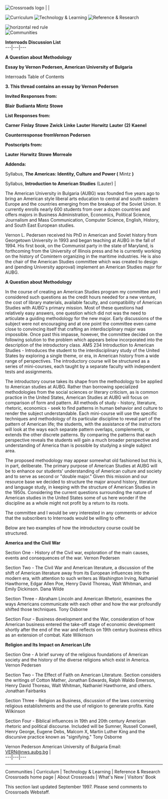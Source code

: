 ![Crossroads logo](http://crossroads.georgetown.edu/logo_sm.gif) |   |

![Curriculum](http://crossroads.georgetown.edu/cur_sm.gif) ![Technology &
Learning](http://crossroads.georgetown.edu/tech_sm.gif) ![Reference &
Research](http://crossroads.georgetown.edu/ref_sm.gif)

![horizontal red rule](http://crossroads.georgetown.edu/redrule.gif)  
![Communities](http://crossroads.georgetown.edu/com.gif)

**Interroads Discussion List**  
---|---|---  
  
**A Question about Methodology**

**Essay by Vernon Pedersen, American University of Bulgaria**

Interroads Table of Contents

**3\. This thread contains an essay by Vernon Pedersen**

**Invited Responses from:**

**Blair** **Budianta** **Mintz** **Stowe**

**List Responses from:**

**Carner** **Finlay** **Stowe** **Zwick** **Linke** **Lauter** **Horwitz**
**Lauter** **(2)** **Kaenel**

**Counterresponse fromVernon Pedersen**

**Postscripts from:**

**Lauter** **Horwitz** **Stowe** **Morreale**

**Addenda:**

Syllabus, **The Americas: Identity, Culture and Power (** Mintz **)**

Syllabus, **Introduction to American Studies** (Lauter) |

The American University in Bulgaria (AUBG) was founded five years ago to bring
an American style liberal arts education to central and south eastern Europe
and the countries emerging from the breakup of the Soviet Union. It currently
enrolls nearly 600 students from over a dozen countries and offers majors in
Business Administration, Economics, Political Science, Journalism and Mass
Communication, Computer Science, English, History, and South East European
studies.

Vernon L. Pedersen received his PhD in American and Soviet history from
Georgetown University in 1993 and began teaching at AUBG in the fall of 1994\.
His first book, on the Communist party in the state of Maryland, is
forthcoming from the University of Illinois press and he is currently working
on the history of Comintern organizing in the maritime industries. He is also
the chair of the American Studies committee which was created to design and
(pending University approval) implement an American Studies major for AUBG.

**A Question about Methodology**

In the course of creating an American Studies program my committee and I
considered such questions as the credit hours needed for a new venture, the
cost of library materials, available faculty, and compatibility of American
Studies with AUBG's primary mission. Most of these questions had relatively
easy answers, one question which did not was the need to articulate a guiding
methodology for the new major. Early discussions of the subject were not
encouraging and at one point the committee even came close to convincing
itself that crafting an interdisciplinary major was impossible. Once past this
impasse, however, the committee decided on the following solution to the
problem which appears below incorporated into the description of the
introductory class. AMS 234 Introduction to American Studies - Introduces the
student to the interdisciplinary study of the United States by exploring a
single theme, or era, in American history from a wide range of perspectives.
The introductory course will be structured as a series of mini-courses, each
taught by a separate faculty with independent tests and assignments.

The introductory course takes its shape from the methodology to be applied to
American studies at AUBG. Rather than borrowing specialized methodologies from
the social sciences or literary criticism, as is common practice in the United
States, American Studies at AUBG will focus on comparison of form and pattern.
All methods of study - history, literature, rhetoric, economics - seek to find
patterns in human behavior and culture to render the subject understandable.
Each mini-course will use the specific techniques and methodology of its
particular discipline to reveal part of the pattern of American life; the
students, with the assistance of the instructors will look at the ways each
separate pattern overlaps, complements, or extends the other discrete
patterns. By comparing the patterns that each perspective reveals the students
will gain a much broader perspective and understanding of America than is
possible by studying a single subject area.

The proposed methodology may appear somewhat old fashioned but this is, in
part, deliberate. The primary purpose of American Studies at AUBG will be to
enhance our students' understanding of American culture and society and to
serve as second or "double major." Given this mission and our resource base we
decided to structure the major around history, literature and language study,
in keeping with the structure of American Studies in the 1950s. Considering
the current questions surrounding the nature of American studies in the United
States some of us here wonder if the discipline as a whole might not profit by
a return to its roots.

The committee and I would be very interested in any comments or advice that
the subscribers to Interroads would be willing to offer.

Below are two examples of how the introductory course could be structured.

**America and the Civil War**

Section One - History of the Civil war, exploration of the main causes, events
and consequences of the war. Vernon Pedersen

Section Two - The Civil War and American literature, a discussion of the shift
of American literature away from its European influences into the modern era,
with attention to such writers as Washington Irving, Nathaniel Hawthorne,
Edgar Allen Poe, Henry David Thoreau, Walt Whitman, and Emily Dickinson. Dana
Wilde

Section Three - Abraham Lincoln and American Rhetoric, examines the ways
Americans communicate with each other and how the war profoundly shifted those
techniques. Tony Osborne

Section Four - Business development and the War, consideration of how American
business entered the take-off stage of economic development shortly after the
end of the war and reflects on 19th century business ethics as an extension of
combat. Kate Wilkinson

**Religion and Its Impact on American Life**

Section One - A brief survey of the religious foundations of American society
and the history of the diverse religions which exist in America. Vernon
Pedersen

Section Two - The Effect of Faith on American Literature. Section considers
the writings of Cotton Mather, Jonathan Edwards, Ralph Waldo Emerson, Henry
David Thoreau, Walt Whitman, Nathaniel Hawthorne, and others. Jonathan
Fairbanks

Section Three - Religion as Business, discussion of the laws concerning
religious establishments and the use of religion to generate profits. Kate
Wilkinson

Section Four - Biblical influences in 19th and 20th century American rhetoric
and political discourse. Included will be Sumner, Russell Conwell, Henry
George, Eugene Debs, Malcom X, Martin Luther King and the discursive practice
known as "signifying." Tony Osborne

Vernon Pederson American University of Bulgaria Email: VERN@nws.aubg.bg |  
---|---|---  
  
* * *

Communities | Curriculum | Technology & Learning | Reference & Research  
Crossroads home page | About Crossroads | What's New | Visitors' Book

This section last updated September 1997. Please send comments to Crossroads
Webstaff.  

